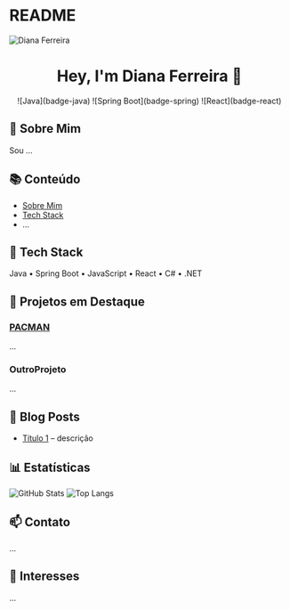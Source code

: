 # README
![Diana Ferreira](url-da-sua-foto)

<div align="center">
  <h1>Hey, I'm Diana Ferreira 👋</h1>
  ![Java](badge-java) ![Spring Boot](badge-spring) ![React](badge-react)
</div>

## 👋 Sobre Mim
Sou ...

## 📚 Conteúdo
- [Sobre Mim](#sobre-mim)
- [Tech Stack](#tech-stack)
- ...

## 🚀 Tech Stack
Java • Spring Boot • JavaScript • React • C# • .NET

## 💼 Projetos em Destaque
### [PACMAN](link)
...
### OutroProjeto
...

## 📝 Blog Posts
- [Título 1](link) – descrição

## 📊 Estatísticas
![GitHub Stats](...)
![Top Langs](...)

## 📫 Contato
...

## 🎯 Interesses
...
